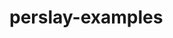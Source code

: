 # perslay-examples

<p align="center">
  <img src = "https://miro.medium.com/max/1155/1*NmAqPGs7FNRyG9YtKsu7ug.jpeg" alt>
</p>
